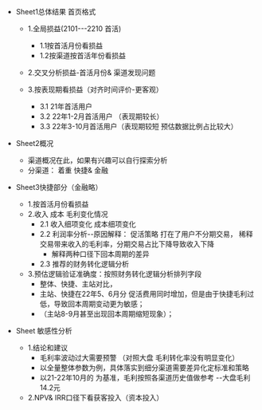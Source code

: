 
- Sheet1总体结果 首页格式
	- 1.全局损益(2101---2210 首活)
		- 1.1按首活月份看损益
		- 1.2按渠道按首活年份看损益 
	
	- 2.交叉分析损益-首活月份& 渠道发现问题
	
	- 3.按表现期看损益（对齐时间评价-更客观）
		- 3.1 21年首活用户 
		- 3.2 22年1-2月首活用户 （表现期较长）
		- 3.3 22年3-10月首活用户（表现期较短 预估数据比例占比较大）


- Sheet2概况
	- 渠道概况在此，如果有兴趣可以自行探索分析
	- 分渠道： 着重 快捷& 金融

- Sheet3快捷部分（金融略）
	- 1.按首活月份看损益
	- 2.收入 成本  毛利变化情况
		- 2.1 收入细项变化   成本细项变化 
		- 2.2 利润率分析--原因解释：  促活策略 打在了用户不分期交易， 稀释交易带来收入的毛利率，分期交易占比下降导致收入下降
		  - 解释两种口径下回本周期的差异
		- 2.3  推荐的财务转化逻辑分析
	- 3.预估逻辑验证准确度：按照财务转化逻辑分析排列字段
		- 整体、快捷、主站对比，
		- 主站、快捷在22年5、6月分 促活费用同时增加，但是由于快捷毛利过低，导致回本周期变动更为敏感；
		- （主站8-9月甚至出现回本周期缩短现象）；


- Sheet 敏感性分析
	- 1.结论和建议
		- 毛利率波动过大需要预警  （对照大盘 毛利转化率没有明显变化）
		- 以全量整体参数为例，具体落实到细分渠道需要差异化定标准和策略
		- 以21-22年10月的  为基准，毛利按照各渠道历史值做参考  --大盘毛利14.2元
	- 2.NPV& IRR口径下看获客投入（资本投入）
